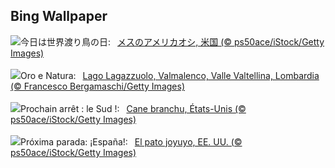 ## Bing Wallpaper
![](https://www.bing.com/th?id=OHR.WoodDuckHen_JA-JP7933266501_UHD.jpg&w=1000)今日は世界渡り鳥の日:&nbsp;&ensp;[メスのアメリカオシ, 米国 (© ps50ace/iStock/Getty Images)](https://www.bing.com/th?id=OHR.WoodDuckHen_JA-JP7933266501_UHD.jpg)
<br><br/>
![](https://www.bing.com/th?id=OHR.LagoLagazuolo_IT-IT9428871019_UHD.jpg&w=1000)Oro e Natura:&nbsp;&ensp;[Lago Lagazzuolo, Valmalenco, Valle Valtellina, Lombardia (© Francesco Bergamaschi/Getty Images)](https://www.bing.com/th?id=OHR.LagoLagazuolo_IT-IT9428871019_UHD.jpg)
<br><br/>
![](https://www.bing.com/th?id=OHR.WoodDuckHen_FR-FR2128757864_UHD.jpg&w=1000)Prochain arrêt : le Sud !:&nbsp;&ensp;[Cane branchu, États-Unis (© ps50ace/iStock/Getty Images)](https://www.bing.com/th?id=OHR.WoodDuckHen_FR-FR2128757864_UHD.jpg)
<br><br/>
![](https://www.bing.com/th?id=OHR.WoodDuckHen_ES-ES1058654365_UHD.jpg&w=1000)Próxima parada: ¡España!:&nbsp;&ensp;[El pato joyuyo, EE. UU. (© ps50ace/iStock/Getty Images)](https://www.bing.com/th?id=OHR.WoodDuckHen_ES-ES1058654365_UHD.jpg)
<br><br/>
